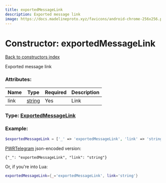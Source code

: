 ```yaml
---
title: exportedMessageLink
description: Exported message link
image: https://docs.madelineproto.xyz/favicons/android-chrome-256x256.png
---
```

# Constructor: exportedMessageLink  
[Back to constructors index](index.md)



Exported message link

### Attributes:

| Name     |    Type       | Required | Description |
|----------|---------------|----------|-------------|
|link|[string](../types/string.md) | Yes|Link|



### Type: [ExportedMessageLink](../types/ExportedMessageLink.md)


### Example:

```php
$exportedMessageLink = ['_' => 'exportedMessageLink', 'link' => 'string'];
```  

[PWRTelegram](https://pwrtelegram.xyz) json-encoded version:

```
{"_": "exportedMessageLink", "link": "string"}
```


Or, if you're into Lua:

```lua
exportedMessageLink={_='exportedMessageLink', link='string'}

```


